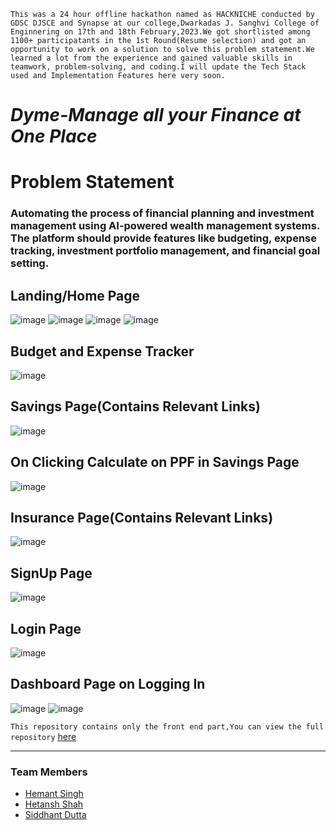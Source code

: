 `This was a 24 hour offline hackathon named as HACKNICHE conducted by GDSC DJSCE and Synapse at our college,Dwarkadas J. Sanghvi College of Enginnering on 17th and 18th February,2023.We got shortlisted among 1100+ participatants in the 1st Round(Resume selection) and got an opportunity to work on a solution to solve this problem statement.We learned a lot from the experience and gained valuable skills in teamwork, problem-solving, and coding.I will update the Tech Stack used and Implementation Features here very soon.`

<h1><i>Dyme-Manage all your Finance at One Place</i></h1>

# Problem Statement 
### Automating the process of financial planning and investment management using AI-powered wealth management systems. The platform should provide features like budgeting, expense tracking, investment portfolio management, and financial goal setting.



## Landing/Home Page

![image](https://user-images.githubusercontent.com/73344382/219834084-96ca30be-5ba2-4bd0-abeb-067d68b8eaa9.png)
![image](https://user-images.githubusercontent.com/73344382/219834160-a9154c1e-40ca-4ae6-9bd5-ec584d5936f3.png)
![image](https://user-images.githubusercontent.com/73344382/219834291-2f05e93a-d09c-4e17-92f1-1093707f818a.png)
![image](https://user-images.githubusercontent.com/73344382/219834335-a22a0a4d-e111-47c7-818a-cc5a6407b7ba.png)

## Budget and Expense Tracker
![image](https://user-images.githubusercontent.com/73344382/219834433-c99e8aa7-129b-43ee-9af8-d6b28e5505c6.png)

## Savings Page(Contains Relevant Links)
![image](https://user-images.githubusercontent.com/73344382/219834570-837d4029-b5f6-403a-a89a-61278da34d07.png)

## On Clicking Calculate on PPF in Savings Page
![image](https://user-images.githubusercontent.com/73344382/219834760-4ab67006-6361-4f08-a944-b916850fe707.png)

## Insurance Page(Contains Relevant Links)
![image](https://user-images.githubusercontent.com/73344382/219834834-279f7f5a-b23e-455d-8fb2-a8ada3fd38a1.png)

## SignUp Page
![image](https://user-images.githubusercontent.com/73344382/219835051-c795c2b9-1014-4c0b-81ed-a0a5d8d405d4.png)

## Login Page
![image](https://user-images.githubusercontent.com/73344382/219835144-3c5a4372-131b-4ebe-8726-72eded1e985d.png)
 
## Dashboard Page on Logging In
![image](https://user-images.githubusercontent.com/73344382/219835380-6ef68875-829b-4997-9c35-b3940df0fdb3.png)
![image](https://user-images.githubusercontent.com/73344382/219835428-e01e02f9-9a45-413d-aff2-9d7711892e63.png)

`This repository contains only the front end part,You can view the full repository` [here](https://github.com/elucidator8918/HackNiche_Code-Crafters)

<hr>

### Team Members
- [Hemant Singh](https://github.com/HemantS404)
- [Hetansh Shah](https://github.com/Hetens)
- [Siddhant Dutta](https://github.com/elucidator8918)

